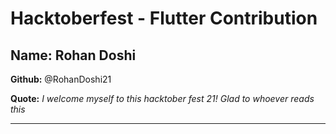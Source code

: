 # Hacktoberfest - Flutter Contribution

## Name: Rohan Doshi

**Github:** @RohanDoshi21

**Quote:** *I welcome myself to this hacktober fest 21! Glad to whoever reads this*

---